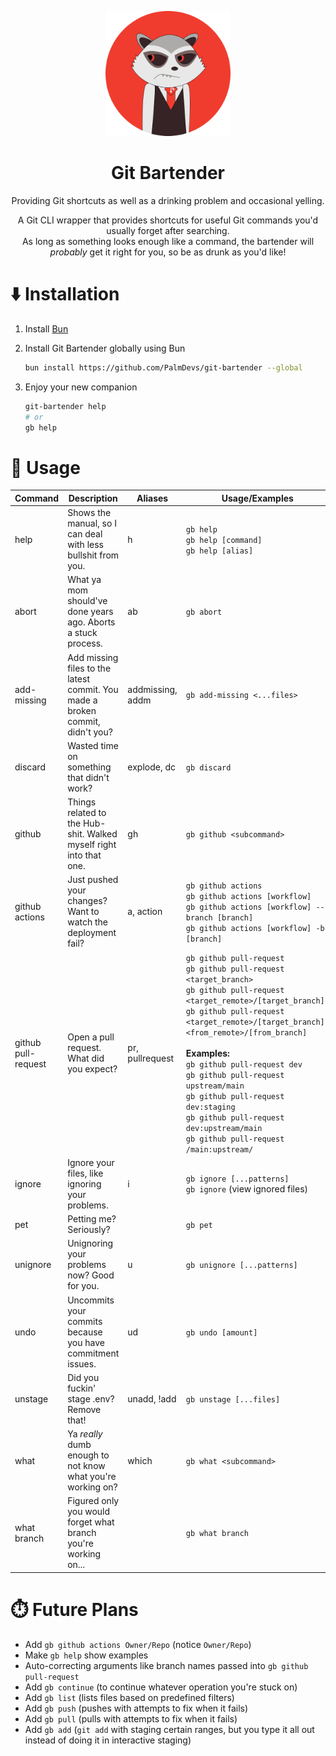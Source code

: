 <p align="center"><img src="./assets/logo.webp" alt="Git Bartender Logo" width="200"/></p>
<h1 align="center">Git Bartender</h1>
<p align="center">Providing Git shortcuts as well as a drinking problem and occasional yelling.</p>
<p align="center">
A Git CLI wrapper that provides shortcuts for useful Git commands you'd usually forget after searching.<br>
As long as something looks enough like a command, the bartender will <i>probably</i> get it right for you, so be as drunk as you'd like!
</p>

# ⬇️ Installation

1. Install [Bun](https://bun.sh)
2. Install Git Bartender globally using Bun

   ```sh
   bun install https://github.com/PalmDevs/git-bartender --global
   ```

3. Enjoy your new companion

   ```sh
   git-bartender help
   # or
   gb help
   ```

# 🍹 Usage

| Command                 | Description                                                                   | Aliases                | Usage/Examples                                                                                                    |
| ----------------------- | ----------------------------------------------------------------------------- | ---------------------- | --------------------------------------------------------------- |
| help                    | Shows the manual, so I can deal with less bullshit from you.                  | h                      | `gb help`  <br> `gb help [command]` <br> `gb help [alias]`      |
| abort                   | What ya mom should've done years ago. Aborts a stuck process.                 | ab                     | `gb abort`                                                      |
| add-missing             | Add missing files to the latest commit. You made a broken commit, didn't you? | addmissing, addm       | `gb add-missing <...files>`                                     |
| discard                 | Wasted time on something that didn't work?                                    | explode, dc            | `gb discard`                                                    |
| github                  | Things related to the Hub- shit. Walked myself right into that one.           | gh                     | `gb github <subcommand>`                                        |
| github actions          | Just pushed your changes? Want to watch the deployment fail?                  | a, action              | `gb github actions` <br> `gb github actions [workflow]` <br> `gb github actions [workflow] --branch [branch]` <br> `gb github actions [workflow] -b [branch]` |
| github pull-request     | Open a pull request. What did you expect?                                     | pr, pullrequest        | `gb github pull-request` <br> `gb github pull-request <target_branch>` <br> `gb github pull-request <target_remote>/[target_branch]` <br> `gb github pull-request <target_remote>/[target_branch]:<from_remote>/[from_branch]` <br> <br>**Examples:** <br> `gb github pull-request dev` <br> `gb github pull-request upstream/main` <br> `gb github pull-request dev:staging` <br> `gb github pull-request dev:upstream/main` <br> `gb github pull-request /main:upstream/` |
| ignore                  | Ignore your files, like ignoring your problems.                               | i                      | `gb ignore [...patterns]` <br> `gb ignore` (view ignored files) |
| pet                     | Petting me? Seriously?                                                        |                        | `gb pet`                                                        |                                                |
| unignore                | Unignoring your problems now? Good for you.                                   | u                      | `gb unignore [...patterns]`                                     |
| undo                    | Uncommits your commits because you have commitment issues.                    | ud                     | `gb undo [amount]`                                              |
| unstage                 | Did you fuckin' stage .env? Remove that!                                      | unadd, !add            | `gb unstage [...files]`                                         |
| what                    | Ya *really* dumb enough to not know what you're working on?                   | which                  | `gb what <subcommand>`                                          |
| what branch             | Figured only you would forget what branch you're working on...                |                        | `gb what branch`                                                |

# ⏱️ Future Plans

- Add `gb github actions Owner/Repo` (notice `Owner/Repo`)
- Make `gb help` show examples
- Auto-correcting arguments like branch names passed into `gb github pull-request`
- Add `gb continue` (to continue whatever operation you're stuck on)
- Add `gb list` (lists files based on predefined filters)
- Add `gb push` (pushes with attempts to fix when it fails)
- Add `gb pull` (pulls with attempts to fix when it fails)
- Add `gb add` (`git add` with staging certain ranges, but you type it all out instead of doing it in interactive staging)
